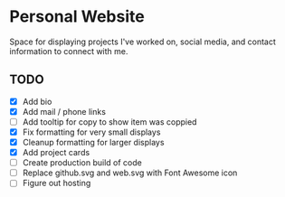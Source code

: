 # Personal Website

Space for displaying projects I've worked on, social media, and contact information to connect with me.

## TODO

-   [x] Add bio
-   [x] Add mail / phone links
-   [ ] Add tooltip for copy to show item was coppied
-   [x] Fix formatting for very small displays
-   [x] Cleanup formatting for larger displays
-   [x] Add project cards
-   [ ] Create production build of code
-   [ ] Replace github.svg and web.svg with Font Awesome icon
-   [ ] Figure out hosting
